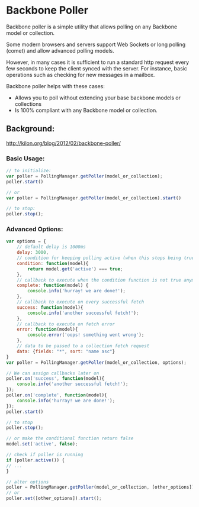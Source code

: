 # Backbone Poller
Backbone poller is a simple utility that allows polling on any Backbone model or collection.

Some modern browsers and servers support Web Sockets or long polling (comet) and allow advanced polling models.

However, in many cases it is sufficient to run a standard http request every few seconds to keep the client synced with the server. For instance, basic operations such as checking for new messages in a mailbox.

Backbone poller helps with these cases:

- Allows you to poll without extending your base backbone models or collections
- Is 100% compliant with any Backbone model or collection.

## Background:
http://kilon.org/blog/2012/02/backbone-poller/

### Basic Usage:
``` javascript
// to initialize:
var poller = PollingManager.getPoller(model_or_collection);
poller.start()

// or
var poller = PollingManager.getPoller(model_or_collection).start()

// to stop:
poller.stop();

```

### Advanced Options:
``` javascript
var options = {
    // default delay is 1000ms
    delay: 3000, 
    // condition for keeping polling active (when this stops being true, polling will stop)
    condition: function(model){
        return model.get('active') === true;
    },
    // callback to execute when the condition function is not true anymore, or when calling stop()
    complete: function(model) { 
        console.info('hurray! we are done!'); 
    },
    // callback to execute on every successful fetch
    success: function(model){ 
        console.info('another successful fetch!'); 
    },
    // callback to execute on fetch error
    error: function(model){ 
        console.error('oops! something went wrong'); 
    },
    // data to be passed to a collection fetch request
    data: {fields: "*", sort: "name asc"}
}
var poller = PollingManager.getPoller(model_or_collection, options);

// We can assign callbacks later on
poller.on('success', function(model){
    console.info('another successful fetch!'); 
});
poller.on('complete', function(model){
    console.info('hurray! we are done!');
});
poller.start()

// to stop
poller.stop();

// or make the conditional function return false
model.set('active', false);

// check if poller is running
if (poller.active()) {
// ...
}

// alter options
poller = PollingManager.getPoller(model_or_collection, [other_options]).start();
// or
poller.set([other_options]).start();

```